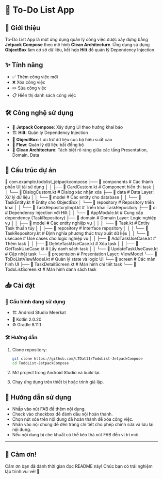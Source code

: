 # 📝 To-Do List App

## 🚀 Giới thiệu
To-Do List App là một ứng dụng quản lý công việc được xây dựng bằng **Jetpack Compose** theo mô hình **Clean Architecture**. Ứng dụng sử dụng **ObjectBox** làm cơ sở dữ liệu, kết hợp **Hilt** để quản lý Dependency Injection.

## ✨ Tính năng
- ✅ Thêm công việc mới
- ❌ Xóa công việc
- ✏️ Sửa công việc
- 📋 Hiển thị danh sách công việc

## 🛠 Công nghệ sử dụng
- 🎨 **Jetpack Compose**: Xây dựng UI theo hướng khai báo
- 🏗 **Hilt**: Quản lý Dependency Injection
- 💾 **ObjectBox**: Lưu trữ dữ liệu cục bộ hiệu suất cao
- 🔄 **Flow**: Quản lý dữ liệu bất đồng bộ
- 📐 **Clean Architecture**: Tách biệt rõ ràng giữa các tầng Presentation, Domain, Data

## 📂 Cấu trúc dự án
📂 com.example.todolist_jetpackcompose
    ├── 📂 components           # Các thành phần UI tái sử dụng
    │   │   ├── 📄 CardCustom.kt    # Component hiển thị task
    │   │   └── 📄 DialogCustom.kt  # Dialog xác nhận xóa
    ├── 📂 data                # Data Layer: Xử lý dữ liệu
    │   │   └── 📂 model            # Các entity cho database
    │   │           └── 📄 TaskEntity.kt # Entity cho ObjectBox
    │   └── 📂 repository       # Repository triển khai
    │   │       └── 📄 TaskRepositoryImpl.kt # Triển khai TaskRepository
    ├── 📂 di                   # Dependency Injection với Hilt
    │   │   └── 📄 AppModule.kt     # Cung cấp dependency (TaskRepository)
    ├── 📂 domain              # Domain Layer: Logic nghiệp vụ
    │   │   ├── 📂 model            # Các entity nghiệp vụ
    │   │   │       └── 📄 Task.kt      # Entity Task thuần túy
    │   │   ├── 📂 repository       # Interface repository
    │   │   │       └── 📄 TaskRepository.kt # Định nghĩa phương thức truy xuất dữ liệu
    │   │   └── 📂 usecase          # Use cases cho logic nghiệp vụ
    │   │           ├── 📄 AddTaskUseCase.kt    # Thêm task
    │   │           ├── 📄 DeleteTaskUseCase.kt # Xóa task
    │   │           ├── 📄 GetTaskUseCase.kt    # Lấy danh sách task
    │   │           └── 📄 UpdateTaskUseCase.kt # Cập nhật task
    └── 📂 presentaion          # Presentation Layer: ViewModel
            └── 📄 ToDoListViewModel.kt # Quản lý state và logic UI
            └── 📂 screen               # Các màn hình UI
                    ├── 📄 TaskDetailScreen.kt # Màn hình chi tiết task 
                    └── 📄 TodoListScreen.kt   # Màn hình danh sách task

## 📥 Cài đặt
### 📌 Cấu hình đang sử dụng
- 🏗 Android Studio Meerkat
- 📝 Kotlin 2.0.20
- ⚙️ Gradle 8.11.1

### 🛠 Hướng dẫn
1. Clone repository:
   ```bash
   git clone https://github.com/LTDat11/TodoList-JetpackCompose
   cd TodoList-JetpackCompose

2. Mở project trong Android Studio và build lại.

3. Chạy ứng dụng trên thiết bị hoặc trình giả lập.

## 📖 Hướng dẫn sử dụng
- Nhấp vào nút FAB để thêm nội dung.
- Check vào checkbox để đánh dấu nội hoàn thành.
- Chọn nút xóa trên nội dung đã hoàn thành để xóa công việc.
- Nhấn vào nội chung để đến trang chi tiết cho phép chỉnh sửa và lưu lại nội dung.
- Nếu nội dung bị che khuất có thể kéo thả nút FAB đến vị trí mới.

---

## 💖 Cảm ơn!
Cảm ơn bạn đã dành thời gian đọc README này! Chúc bạn có trải nghiệm lập trình vui vẻ! 🎉  
